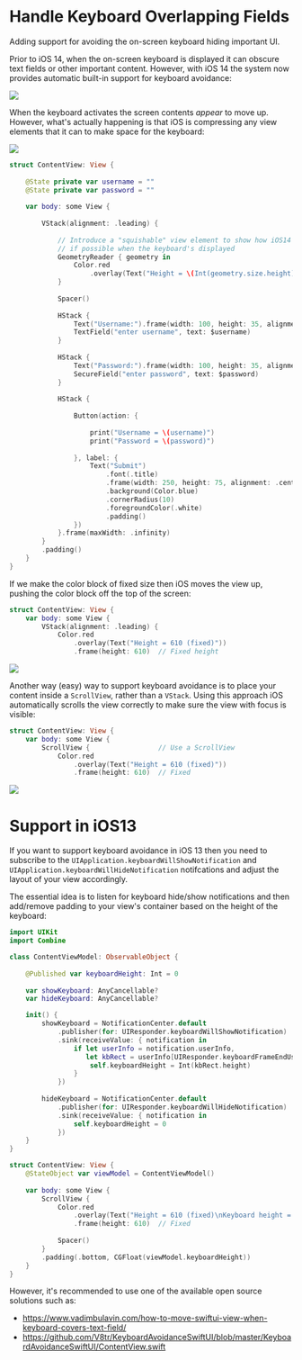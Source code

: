 # Handle Keyboard Overlapping Fields
Adding support for avoiding the on-screen keyboard hiding important UI.

Prior to iOS 14, when the on-screen keyboard is displayed it can obscure text fields or other important content.
However, with iOS 14 the system now provides automatic built-in support for keyboard avoidance:

![](./readme-assets/HandleKeyboardOverlappingFields0.gif)

When the keyboard activates the screen contents *appear* to move up. However, what's actually happening is that 
iOS is compressing any view elements that it can to make space for the keyboard:

![](./readme-assets/HandleKeyboardOverlappingFields1.gif)

```swift
struct ContentView: View {
    
    @State private var username = ""
    @State private var password = ""
    
    var body: some View {
        
        VStack(alignment: .leading) {
            
            // Introduce a "squishable" view element to show how iOS14 will compress space
            // if possible when the keyboard's displayed
            GeometryReader { geometry in
                Color.red
                    .overlay(Text("Height = \(Int(geometry.size.height))"))
            }
            
            Spacer()
            
            HStack {
                Text("Username:").frame(width: 100, height: 35, alignment: .leading)
                TextField("enter username", text: $username)
            }
            
            HStack {
                Text("Password:").frame(width: 100, height: 35, alignment: .leading)
                SecureField("enter password", text: $password)
            }
            
            HStack {
                
                Button(action: {
                    
                    print("Username = \(username)")
                    print("Password = \(password)")
                    
                }, label: {
                    Text("Submit")
                        .font(.title)
                        .frame(width: 250, height: 75, alignment: .center)
                        .background(Color.blue)
                        .cornerRadius(10)
                        .foregroundColor(.white)
                        .padding()
                })
            }.frame(maxWidth: .infinity)
        }
        .padding()
    }
}
```

If we make the color block of fixed size then iOS moves the view up, pushing the color block off the top of the screen:

```swift
struct ContentView: View {
    var body: some View {   
        VStack(alignment: .leading) {
            Color.red
                .overlay(Text("Height = 610 (fixed)"))
                .frame(height: 610)  // Fixed height
```

![](./readme-assets/HandleKeyboardOverlappingFields2.gif)

Another way (easy) way to support keyboard avoidance is to place your content inside a `ScrollView`, rather than a `VStack`.
Using this approach iOS automatically scrolls the view correctly to make sure the view with focus is visible:

```swift
struct ContentView: View {
    var body: some View {
        ScrollView {                 // Use a ScrollView
            Color.red
                .overlay(Text("Height = 610 (fixed)"))
                .frame(height: 610)  // Fixed
```

![](./readme-assets/HandleKeyboardOverlappingFields3.gif)

# Support in iOS13
If you want to support keyboard avoidance in iOS 13 then you need to subscribe to the `UIApplication.keyboardWillShowNotification` and 
`UIApplication.keyboardWillHideNotification` notifcations and adjust the layout of your view accordingly. 

The essential idea is to listen for keyboard hide/show notifications and then add/remove padding to your view's container based on the height of the keyboard:

```swift
import UIKit
import Combine

class ContentViewModel: ObservableObject {
    
    @Published var keyboardHeight: Int = 0
    
    var showKeyboard: AnyCancellable?
    var hideKeyboard: AnyCancellable?

    init() {
        showKeyboard = NotificationCenter.default
            .publisher(for: UIResponder.keyboardWillShowNotification)
            .sink(receiveValue: { notification in
                if let userInfo = notification.userInfo,
                   let kbRect = userInfo[UIResponder.keyboardFrameEndUserInfoKey] as? CGRect {
                    self.keyboardHeight = Int(kbRect.height)
                }
            })
        
        hideKeyboard = NotificationCenter.default
            .publisher(for: UIResponder.keyboardWillHideNotification)
            .sink(receiveValue: { notification in
                self.keyboardHeight = 0
            })
    }
}

struct ContentView: View {
    @StateObject var viewModel = ContentViewModel()
    
    var body: some View {
        ScrollView {
            Color.red
                .overlay(Text("Height = 610 (fixed)\nKeyboard height = \(viewModel.keyboardHeight)"))
                .frame(height: 610)  // Fixed
            
            Spacer()
        }
        .padding(.bottom, CGFloat(viewModel.keyboardHeight))
    }
}
```

However, it's recommended to use one of the available open source solutions such as:
* https://www.vadimbulavin.com/how-to-move-swiftui-view-when-keyboard-covers-text-field/
* https://github.com/V8tr/KeyboardAvoidanceSwiftUI/blob/master/KeyboardAvoidanceSwiftUI/ContentView.swift
